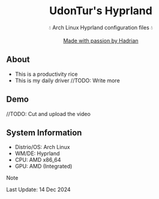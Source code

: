 <br />
<div align="center">
  <h1 align="center">UdonTur's Hyprland</h3>
  <p align="center">
    💧 Arch Linux Hyprland configuration files 💧
    <br />
    <br />
    <a href="https://github.com/udontur">Made with passion by Hadrian</a>
  </p>
</div>

## About
- This is a productivity rice
- This is my daily driver
//TODO: Write more

## Demo
//TODO: Cut and upload the video

## System Information
- Distrio/OS: Arch Linux
- WM/DE: Hyprland
- CPU: AMD x86_64
- GPU: AMD (Integrated)
> [!NOTE]
> Last Update: 14 Dec 2024